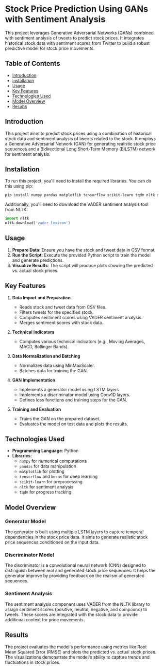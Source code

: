 # Stock Price Prediction Using GANs with Sentiment Analysis

This project leverages Generative Adversarial Networks (GANs) combined with sentiment analysis of tweets to predict stock prices. It integrates historical stock data with sentiment scores from Twitter to build a robust predictive model for stock price movements.

## Table of Contents

- [Introduction](#introduction)
- [Installation](#installation)
- [Usage](#usage)
- [Key Features](#key-features)
- [Technologies Used](#technologies-used)
- [Model Overview](#model-overview)
- [Results](#results)


## Introduction

This project aims to predict stock prices using a combination of historical stock data and sentiment analysis of tweets related to the stock. It employs a Generative Adversarial Network (GAN) for generating realistic stock price sequences and a Bidirectional Long Short-Term Memory (BiLSTM) network for sentiment analysis.

## Installation

To run this project, you'll need to install the required libraries. You can do this using pip:

```bash
pip install numpy pandas matplotlib tensorflow scikit-learn tqdm nltk statsmodels
```

Additionally, you'll need to download the VADER sentiment analysis tool from NLTK:

```python
import nltk
nltk.download('vader_lexicon')
```

## Usage

1. **Prepare Data**: Ensure you have the stock and tweet data in CSV format.
2. **Run the Script**: Execute the provided Python script to train the model and generate predictions.
3. **Visualize Results**: The script will produce plots showing the predicted vs. actual stock prices.


## Key Features

1. **Data Import and Preparation**
    - Reads stock and tweet data from CSV files.
    - Filters tweets for the specified stock.
    - Computes sentiment scores using VADER sentiment analysis.
    - Merges sentiment scores with stock data.

2. **Technical Indicators**
    - Computes various technical indicators (e.g., Moving Averages, MACD, Bollinger Bands).

3. **Data Normalization and Batching**
    - Normalizes data using MinMaxScaler.
    - Batches data for training the GAN.

4. **GAN Implementation**
    - Implements a generator model using LSTM layers.
    - Implements a discriminator model using Conv1D layers.
    - Defines loss functions and training steps for the GAN.

5. **Training and Evaluation**
    - Trains the GAN on the prepared dataset.
    - Evaluates the model on test data and plots the results.

## Technologies Used

- **Programming Language**: Python
- **Libraries**:
  - `numpy` for numerical computations
  - `pandas` for data manipulation
  - `matplotlib` for plotting
  - `tensorflow` and `keras` for deep learning
  - `scikit-learn` for preprocessing
  - `nltk` for sentiment analysis
  - `tqdm` for progress tracking

## Model Overview

### Generator Model

The generator is built using multiple LSTM layers to capture temporal dependencies in the stock price data. It aims to generate realistic stock price sequences conditioned on the input data.

### Discriminator Model

The discriminator is a convolutional neural network (CNN) designed to distinguish between real and generated stock price sequences. It helps the generator improve by providing feedback on the realism of generated sequences.

### Sentiment Analysis

The sentiment analysis component uses VADER from the NLTK library to assign sentiment scores (positive, neutral, negative, and compound) to tweets. These scores are integrated with the stock data to provide additional context for price movements.

## Results

The project evaluates the model's performance using metrics like Root Mean Squared Error (RMSE) and plots the predicted vs. actual stock prices. The visualizations demonstrate the model's ability to capture trends and fluctuations in stock prices.

